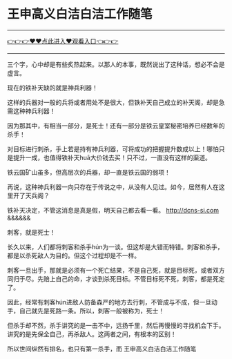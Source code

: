 # 王申高义白洁白洁工作随笔

<hr/> <a href="https://github.com/kaihcw/xiazai/issues/1">👉👉👉♥♥点此进入♥观看入口👈👉👉</a><hr/>


三个字，心中却是有些炙热起来。以那人的本事，既然说出了这种话，想必不会是虚言。

现在的铁补天缺的就是神兵利器！

这样的兵器对一般的兵将或者用处不是很大，但铁补天自己成立的补天阁，却是急需这种神兵利器！

因为那其中，有相当一部分，是死士！还有一部分是铁云皇室秘密培养已经数年的杀手！

对目标进行刺杀，手上若是持有神兵利器，可将成功的把握提升数成以上！哪怕只是提升一成，也值得铁补天huā大价钱去买！只不过，一直没有这样的渠道。

铁云国矿山虽多，但高层次的兵器，却一直是铁云国的弱项！

再说，这种神兵利器一向只存在于传说之中，从没有人见过。如今，居然有人在这里开了天兵阁？

铁补天决定，不管这消息是真是假，明天自己都去看一看。
http://dcns-si.com
&amp;&amp;&amp;&amp;&amp;&amp;

刺客，就是死士！

长久以来，人们都将刺客和杀手hún为一谈。但这却是大错而特错。刺客和杀手，都是以杀死敌人为目的。但这个过程却是不一样。

刺客一旦出手，那就是必须有一个死亡结果，不是自己死，就是目标死，或者双方同归于尽。先赔上自己的命，才谈到杀死目标。不管目标死不死，刺客，都是死定了。

因此，经常有刺客hún进敌人防备森严的地方去行刺，不管成与不成，但一旦动手，自己就先是死路一条。所以，刺客一般被称为，死士！

但杀手却不然，杀手讲究的是一击不中，远扬千里，然后再慢慢的寻找机会下手。讲究的是先保全自己，再杀敌人。这两者之间，有根本的区别！

所以世间纵然有排名，也只有第一杀手，而
王申高义白洁白洁工作随笔
